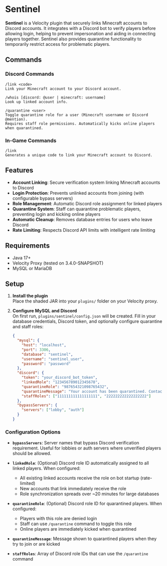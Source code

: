 # Sentinel

**Sentinel** is a Velocity plugin that securely links Minecraft accounts to Discord accounts. It integrates with a Discord bot to verify players before allowing login, helping to prevent impersonation and aiding in connecting players together. Sentinel also provides quarantine functionality to temporarily restrict access for problematic players.

## Commands

### Discord Commands
    /link <code>
    Link your Minecraft account to your Discord account.

    /whois [discord: @user | minecraft: username]
    Look up linked account info.

    /quarantine <user>
    Toggle quarantine role for a user (Minecraft username or Discord @mention).
    Requires staff role permissions. Automatically kicks online players when quarantined.

### In-Game Commands
    /link
    Generates a unique code to link your Minecraft account to Discord.

## Features

- **Account Linking**: Secure verification system linking Minecraft accounts to Discord
- **Login Protection**: Prevents unlinked accounts from joining (with configurable bypass servers)
- **Role Management**: Automatic Discord role assignment for linked players
- **Quarantine System**: Staff can quarantine problematic players, preventing login and kicking online players
- **Automatic Cleanup**: Removes database entries for users who leave Discord
- **Rate Limiting**: Respects Discord API limits with intelligent rate limiting

## Requirements

- Java 17+
- Velocity Proxy (tested on 3.4.0-SNAPSHOT)
- MySQL or MariaDB

## Setup

1. **Install the plugin**  
   Place the shaded JAR into your `plugins/` folder on your Velocity proxy.

2. **Configure MySQL and Discord**  
   On first run, `plugins/sentinel/config.json` will be created. Fill in your database credentials, Discord token, and optionally configure quarantine and staff roles:
   ```json
   {
     "mysql": {
       "host": "localhost",
       "port": 3306,
       "database": "sentinel",
       "username": "sentinel_user",
       "password": "password"
     },
     "discord": {
       "token": "your_discord_bot_token",
       "linkedRole": "123456789012345678",
       "quarantineRole": "987654321098765432",
       "quarantineMessage": "Your account has been quarantined. Contact an administrator.",
       "staffRoles": ["111111111111111111", "222222222222222222"]
     },
     "bypassServers": {
       "servers": ["lobby", "auth"]
     }
   }
   ```

### Configuration Options

- **`bypassServers`**: Server names that bypass Discord verification requirement. Useful for lobbies or auth servers where unverified players should be allowed.

- **`linkedRole`**: (Optional) Discord role ID automatically assigned to all linked players. When configured:
  - All existing linked accounts receive the role on bot startup (rate-limited)
  - New accounts that link immediately receive the role
  - Role synchronization spreads over ~20 minutes for large databases

- **`quarantineRole`**: (Optional) Discord role ID for quarantined players. When configured:
  - Players with this role are denied login
  - Staff can use `/quarantine` command to toggle this role
  - Online players are immediately kicked when quarantined

- **`quarantineMessage`**: Message shown to quarantined players when they try to join or are kicked

- **`staffRoles`**: Array of Discord role IDs that can use the `/quarantine` command
